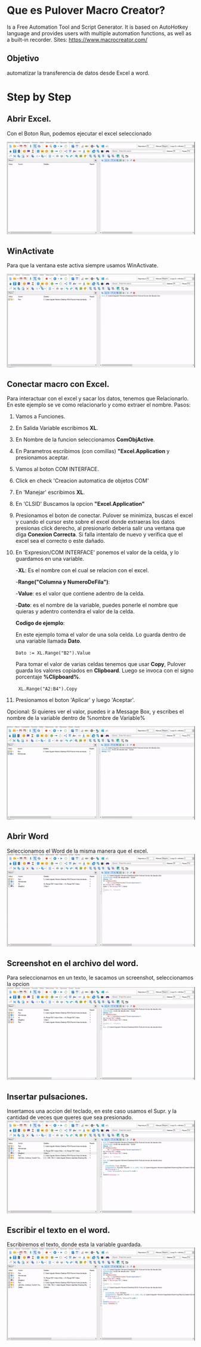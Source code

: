 # Que es Pulover Macro Creator?
Is a Free Automation Tool and Script Generator. It is based on AutoHotkey language and provides users with multiple automation functions, as well as a built-in recorder.
Sites: https://www.macrocreator.com/

## Objetivo
automatizar la transferencia de datos desde Excel a word.

# Step by Step

## Abrir Excel.
Con el Boton Run, podemos ejecutar el excel seleccionado

![](./gif/abrir_excel.gif)

## WinActivate
Para que la ventana este activa siempre usamos WinActivate.

![](./gif/WinActivate.gif)

## Conectar macro con  Excel.
Para interactuar con el excel y sacar los datos, tenemos que Relacionarlo.
En este ejemplo se ve como relacionarlo y como extraer el nombre.
Pasos:
  1. Vamos a Funciones.
  2. En Salida Variable escribimos **XL**.
  3. En Nombre de la funcion seleccionamos **ComObjActive**.
  4. En Parametros escribimos (con comillas) **"Excel.Application** y presionamos aceptar.
  
  5. Vamos al boton COM INTERFACE.
  6. Click en check 'Creacion automatica de objetos COM'
  7. En 'Manejar' escribimos **XL**.
  8. En 'CLSID' Buscamos la opcion **"Excel.Application"**
  9. Presionamos el boton de conectar. Pulover se minimiza, buscas el excel y cuando el cursor este sobre el excel donde extraeras los       datos presionas click derecho, al presionarlo deberia salir una ventana que diga **Conexion Correcta**. 
    Si falla intentalo de nuevo y verifica que el excel sea el correcto o este dañado.
  6. En 'Expresion/COM INTERFACE' ponemos el valor de la celda, y lo guardamos en una variable.
     
     -**XL**: Es el nombre con el cual se relacion con el excel.
     
     -**Range("Columna y NumeroDeFila")**: 
     
     -**Value**: es el valor que contiene adentro de la celda.
     
     -**Dato**: es el nombre de la variable, puedes ponerle el nombre que quieras y adentro contendra el valor de la celda.
     
     **Codigo de ejemplo**: 
     
     En este ejemplo toma el valor de una sola celda. Lo guarda dentro de una variable llamada **Dato**.
     
     
     ` Dato := XL.Range("B2").Value `
     
     
     Para tomar el valor de varias celdas tenemos que usar **Copy**, Pulover guarda los valores copiados en **Clipboard**.
     Luego se invoca con el signo porcentaje **%Clipboard%**.
     
     ` XL.Range("A2:B4").Copy` 
         
   
   7. Presionamos el boton 'Aplicar' y luego 'Aceptar'.
   
   Opcional: Si quieres ver el valor, puedes ir a Message Box, y escribes el nombre de la variable dentro de %nombre de Variable%



![](./gif/COM_INTERFACE.gif)
  
 ## Abrir Word
 Seleccionamos el Word de la misma manera que el excel.
 ![](./gif/Abrir_Word.gif)
 
 ## Screenshot en el archivo del word.
 Para seleccionarnos en un texto, le sacamos un screenshot, seleccionamos la opcion 
 ![](./gif/Sacar_Screens%20.gif)
 
 ## Insertar pulsaciones.
 Insertamos una accion del teclado, en este caso usamos el Supr. y la cantidad de veces que queres que sea presionado.
 ![](./gif/delete_teclado.gif)
 
 ## Escribir el texto en el word.
 Escribiremos el texto, donde esta la variable guardada.
 ![](./gif/texto_dato.gif)

 
 
 
 
 

